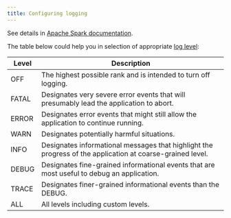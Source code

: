 ```yaml
---
title: Configuring logging
---
```


See details in [Apache Spark documentation](https://spark.apache.org/docs/2.4.2/configuration.html#configuring-logging).

The table below could help you in selection of appropriate [log level](https://www.tutorialspoint.com/log4j/log4j_logging_levels.htm):

| Level | Description |
|-------|-------------|
| OFF | The highest possible rank and is intended to turn off logging.|
| FATAL | Designates very severe error events that will presumably lead the application to abort.|
| ERROR | Designates error events that might still allow the application to continue running. |
|WARN|Designates potentially harmful situations.|
|INFO|Designates informational messages that highlight the progress of the application at coarse-grained level.|
|DEBUG|Designates fine-grained informational events that are most useful to debug an application.|
|TRACE|Designates finer-grained informational events than the DEBUG.|
|ALL|All levels including custom levels.|

